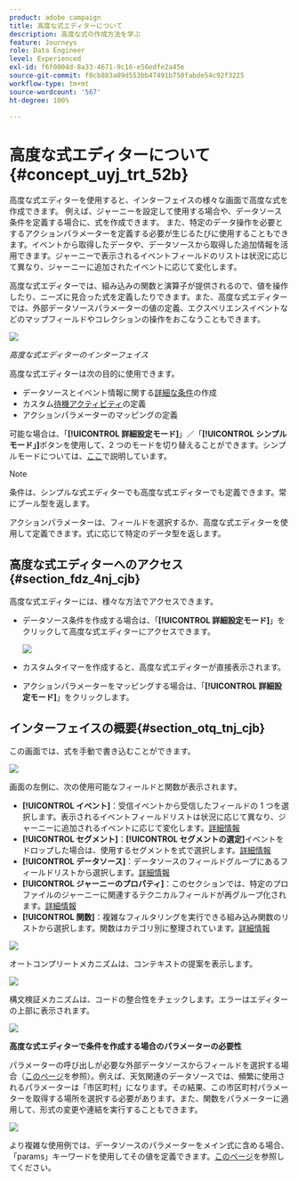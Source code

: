 ```yaml
---
product: adobe campaign
title: 高度な式エディターについて
description: 高度な式の作成方法を学ぶ
feature: Journeys
role: Data Engineer
level: Experienced
exl-id: f6f0004d-8a33-4671-9c16-e56edfe2a45e
source-git-commit: f0cb883a09d553bb47491b750fabde54c92f3225
workflow-type: tm+mt
source-wordcount: '567'
ht-degree: 100%

---
```


# 高度な式エディターについて {#concept_uyj_trt_52b}

高度な式エディターを使用すると、インターフェイスの様々な画面で高度な式を作成できます。 例えば、ジャーニーを設定して使用する場合や、データソース条件を定義する場合に、式を作成できます。
また、特定のデータ操作を必要とするアクションパラメーターを定義する必要が生じるたびに使用することもできます。イベントから取得したデータや、データソースから取得した追加情報を活用できます。ジャーニーで表示されるイベントフィールドのリストは状況に応じて異なり、ジャーニーに追加されたイベントに応じて変化します。

高度な式エディターでは、組み込みの関数と演算子が提供されるので、値を操作したり、ニーズに見合った式を定義したりできます。また、高度な式エディターでは、外部データソースパラメーターの値の定義、エクスペリエンスイベントなどのマップフィールドやコレクションの操作をおこなうこともできます。

![](../assets/journey65.png)

_高度な式エディターのインターフェイス_

高度な式エディターは次の目的に使用できます。

* データソースとイベント情報に関する[詳細な条件](../building-journeys/condition-activity.md#about_condition)の作成
* カスタム[待機アクティビティ](../building-journeys/wait-activity.md#custom)の定義
* アクションパラメーターのマッピングの定義

可能な場合は、「**[!UICONTROL 詳細設定モード]**」／「**[!UICONTROL シンプルモード」]**&#x200B;ボタンを使用して、2 つのモードを切り替えることができます。シンプルモードについては、[ここ](../building-journeys/condition-activity.md#about_condition)で説明しています。

>[!NOTE]
>
>条件は、シンプルな式エディターでも高度な式エディターでも定義できます。常にブール型を返します。
>
>アクションパラメーターは、フィールドを選択するか、高度な式エディターを使用して定義できます。式に応じて特定のデータ型を返します。

## 高度な式エディターへのアクセス {#section_fdz_4nj_cjb}

高度な式エディターには、様々な方法でアクセスできます。

* データソース条件を作成する場合は、「**[!UICONTROL 詳細設定モード]**」をクリックして高度な式エディターにアクセスできます。

   ![](../assets/journeyuc2_33.png)

* カスタムタイマーを作成すると、高度な式エディターが直接表示されます。
* アクションパラメーターをマッピングする場合は、「**[!UICONTROL 詳細設定モード]**」をクリックします。

## インターフェイスの概要{#section_otq_tnj_cjb}

この画面では、式を手動で書き込むことができます。

![](../assets/journey70.png)

画面の左側に、次の使用可能なフィールドと関数が表示されます。

* **[!UICONTROL イベント]**：受信イベントから受信したフィールドの 1 つを選択します。表示されるイベントフィールドリストは状況に応じて異なり、ジャーニーに追加されるイベントに応じて変化します。[詳細情報](../event/about-events.md)
* **[!UICONTROL セグメント]**：**[!UICONTROL セグメントの選定]**&#x200B;イベントをドロップした場合は、使用するセグメントを式で選択します。[詳細情報](../segment/using-a-segment.md)
* **[!UICONTROL データソース]**：データソースのフィールドグループにあるフィールドリストから選択します。[詳細情報](../datasource/about-data-sources.md)
* **[!UICONTROL ジャーニーのプロパティ]**：このセクションでは、特定のプロファイルのジャーニーに関連するテクニカルフィールドが再グループ化されます。[詳細情報](../expression/journey-properties.md)
* **[!UICONTROL 関数]**：複雑なフィルタリングを実行できる組み込み関数のリストから選択します。関数はカテゴリ別に整理されています。[詳細情報](../expression/functions.md)

![](../assets/journey65.png)

オートコンプリートメカニズムは、コンテキストの提案を表示します。

![](../assets/journey68.png)

構文検証メカニズムは、コードの整合性をチェックします。エラーはエディターの上部に表示されます。

![](../assets/journey69.png)

**高度な式エディターで条件を作成する場合のパラメーターの必要性**

パラメーターの呼び出しが必要な外部データソースからフィールドを選択する場合（[このページ](../datasource/external-data-sources.md)を参照）。例えば、天気関連のデータソースでは、頻繁に使用されるパラメーターは「市区町村」になります。その結果、この市区町村パラメーターを取得する場所を選択する必要があります。また、関数をパラメーターに適用して、形式の変更や連結を実行することもできます。

![](../assets/journeyuc2_19.png)

より複雑な使用例では、データソースのパラメーターをメイン式に含める場合、「params」キーワードを使用してその値を定義できます。[このページ](../expression/field-references.md)を参照してください。
